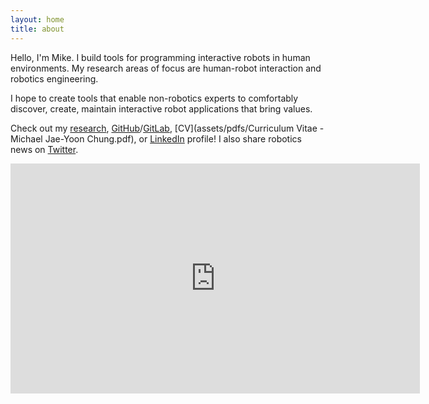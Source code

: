```yaml
---
layout: home
title: about
---
```


Hello, I'm Mike.
I build tools for programming interactive robots in human environments.
My research areas of focus are human-robot interaction and robotics engineering.

I hope to create tools that enable non-robotics experts to comfortably discover, create, maintain interactive robot applications that bring values.

Check out my [research](./research), [GitHub](https://github.com/mjyc)/[GitLab](https://gitlab.com/mjyc), [CV](assets/pdfs/Curriculum Vitae - Michael Jae-Yoon Chung.pdf), or [LinkedIn](https://www.linkedin.com/in/michaeljaeyoonchung/) profile! I also share robotics news on [Twitter](https://twitter.com/mjyc_/).

<iframe width="655" height="368" src="https://www.youtube.com/embed/pTml6yEIjcw" frameborder="0" allow="accelerometer; autoplay; encrypted-media; gyroscope; picture-in-picture" allowfullscreen></iframe>
